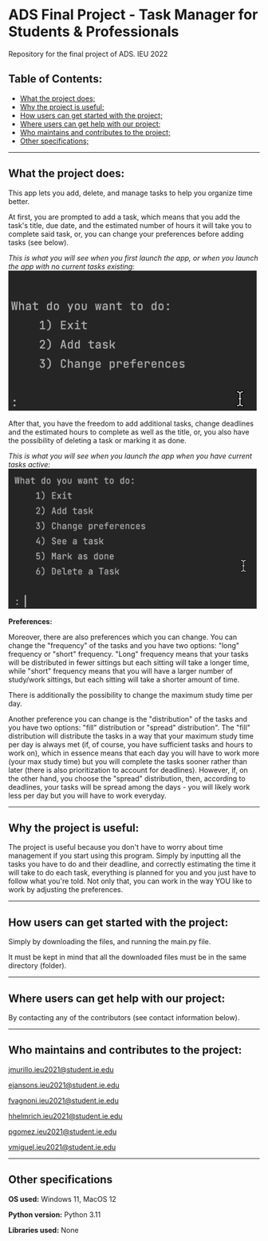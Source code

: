 # ADS Final Project - Task Manager for Students & Professionals
Repository for the final project of ADS. IEU 2022

## Table of Contents:
 - [What the project does;](#what-the-project-does)
 - [Why the project is useful;](#why-the-project-is-useful)
 - [How users can get started with the project;](#how-users-can-get-started-with-the-project)
 - [Where users can get help with our project;](#where-users-can-get-help-with-our-project)
 - [Who maintains and contributes to the project;](#who-maintains-and-contributes-to-the-project)
 - [Other specifications;](#other-specifications)


------------------------------------------------------------


## What the project does:


This app lets you add, delete, and manage tasks to help you organize time better.

At first, you are prompted to add a task, which means that you add the task's title, due date, and the estimated number of hours it will take you to complete said task, or, you can change your preferences before adding tasks (see below).

*This is what you will see when you first launch the app, or when you launch the app with no current tasks existing:*
![What you will see when there aren't any tasks:](Notasks.jpg)

After that, you have the freedom to add additional tasks, change deadlines and the estimated hours to complete as well as the title, or, you also have the possibility of deleting a task or marking it as done.

*This is what you will see when you launch the app when you have current tasks active:*
![What you will see when tasks exist:](Withtasks(1).jpg)


**Preferences:**


Moreover, there are also preferences which you can change. You can change the "frequency" of the tasks and you have two options: "long" frequency or "short" frequency. "Long" frequency means that your tasks will be distributed in fewer sittings but each sitting will take a longer time, while "short" frequency means that you will have a larger number of study/work sittings, but each sitting will take a shorter amount of time.

There is additionally the possibility to change the maximum study time per day.

Another preference you can change is the "distribution" of the tasks and you have two options: "fill" distribution or "spread" distribution". The "fill" distribution will distribute the tasks in a way that your maximum study time per day is always met (if, of course, you have sufficient tasks and hours to work on), which in essence means that each day you will have to work more (your max study time) but you will complete the tasks sooner rather than later (there is also prioritization to account for deadlines). However, if, on the other hand, you choose the "spread" distribution, then, according to deadlines, your tasks will be spread among the days - you will likely work less per day but you will have to work everyday. 


-----------------------------------------------------------


## Why the project is useful:


The project is useful because you don't have to worry about time management if you start using this program. Simply by inputting all the tasks you have to do and their deadline, and correctly estimating the time it will take to do each task, everything is planned for you and you just have to follow what you're told. Not only that, you can work in the way YOU like to work by adjusting the preferences.


-----------------------------------------------------------


## How users can get started with the project:


Simply by downloading the files, and running the main.py file.

It must be kept in mind that all the downloaded files must be in the same directory (folder).


----------------------------------------------------------


## Where users can get help with our project:


By contacting any of the contributors (see contact information below).


----------------------------------------------------------


## Who maintains and contributes to the project:


jmurillo.ieu2021@student.ie.edu

ejansons.ieu2021@student.ie.edu

fvagnoni.ieu2021@student.ie.edu

hhelmrich.ieu2021@student.ie.edu

pgomez.ieu2021@student.ie.edu

vmiguel.ieu2021@student.ie.edu


----------------------------------------------------------


## Other specifications

**OS used:** Windows 11, MacOS 12

**Python version:** Python 3.11

**Libraries used:** None

